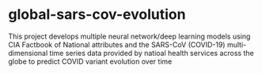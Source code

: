 # global-sars-cov-evolution
This project develops multiple neural network/deep learning models using CIA Factbook of National attributes and the SARS-CoV (COVID-19) multi-dimensional time series data provided by natioal health services across the globe to predict COVID variant evolution over time
